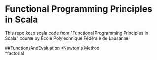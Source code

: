 # Functional Programming Principles in Scala
This repo keep scala code from  "Functional Programming Principles in Scala" course by École Polytechnique Fédérale de Lausanne.

##FunctionsAndEvaluation
*Newton's Method<br>
*factorial
